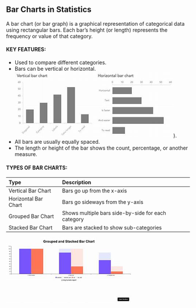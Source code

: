 ## Bar Charts in Statistics
A bar chart (or bar graph) is a graphical representation of categorical data using rectangular bars. Each bar’s height (or length) represents the frequency or value of that category.

#### KEY FEATURES:
- Used to compare different categories.
- Bars can be vertical or horizontal.
  ![bars](https://github.com/tamunoWoks/Statistics/blob/main/images/double.jfif)).  
- All bars are usually equally spaced.
- The length or height of the bar shows the count, percentage, or another measure.

#### TYPES OF BAR CHARTS:
|Type|Description|
|:---|:----------|
|Vertical Bar Chart|	Bars go up from the x-axis|
|Horizontal Bar Chart|	Bars go sideways from the y-axis|
|Grouped Bar Chart|	Shows multiple bars side-by-side for each category|
|Stacked Bar Chart|	Bars are stacked to show sub-categories|
![Grouped & Stacked charts](https://github.com/tamunoWoks/Statistics/blob/main/images/groupstacked.jfif)
